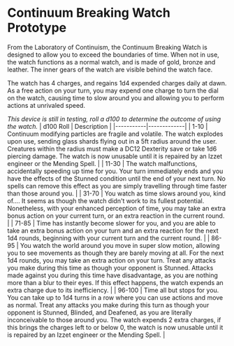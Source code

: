 # Continuum Breaking Watch Prototype

From the Laboratory of Continuism, the Continuum Breaking Watch is designed to allow you to exceed the boundaries of time. When not in use, the watch functions as a normal watch, and is made of gold, bronze and leather. The inner gears of the watch are visible behind the watch face.

The watch has 4 charges, and regains 1d4 expended charges daily at dawn. As a free action on your turn, you may expend one charge to turn the dial on the watch, causing time to slow around you and allowing you to perform actions at unrivaled speed.

*This device is still in testing, roll a d100 to determine the outcome of using the watch.*
| d100 Roll | Description |
|-----------|-------------|
| 1-10 | Continuum modifying particles are fragile and volatile. The watch explodes upon use, sending glass shards flying out in a 5ft radius around the user. Creatures within the radius must make a DC12 Dexterity save or take 1d6 piercing damage. The watch is now unusable until it is repaired by an Izzet engineer or the Mending Spell. |
| 11-30 | The watch malfunctions, accidentally speeding up time for you. Your turn immediately ends and you have the effects of the Stunned condition until the end of your next turn. No spells can remove this effect as you are simply travelling through time faster than those around you. |
| 31-70 | You watch as time slows around you, kind of.... It seems as though the watch didn't work to its fullest potential. Nonetheless, with your enhanced perception of time, you may take an extra bonus action on your current turn, or an extra reaction in the current round. |
| 71-85 | Time has instantly become slower for you, and you are able to take an extra bonus action on your turn and an extra reaction for the next 1d4 rounds, beginning with your current turn and the current round. |
| 86-95 | You watch the world around you move in super slow motion, allowing you to see movements as though they are barely moving at all. For the next 1d4 rounds, you may take an extra action on your turn. Treat any attacks you make during this time as though your opponent is Stunned. Attacks made against you during this time have disadvantage, as you are nothing more than a blur to their eyes. If this effect happens, the watch expends an extra charge due to its inefficiency. |
| 96-100 | Time all but stops for you. You can take up to 1d4 turns in a row where you can use actions and move as normal. Treat any attacks you make during this turn as though your opponent is Stunned, Blinded, and Deafened, as you are literally inconceivable to those around you. The watch expends 2 extra charges, if this brings the charges left to or below 0, the watch is now unusable until it is repaired by an Izzet engineer or the Mending Spell. |
